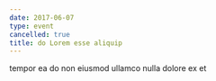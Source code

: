 ```yaml
---
date: 2017-06-07
type: event
cancelled: true
title: do Lorem esse aliquip
---
```

tempor ea do non eiusmod ullamco nulla dolore ex et